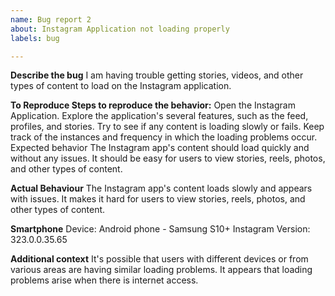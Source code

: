 ```yaml
---
name: Bug report 2
about: Instagram Application not loading properly
labels: bug

---
```


**Describe the bug** 
I am having trouble getting stories, videos, and other types of content to load on the Instagram application.

**To Reproduce Steps to reproduce the behavior:**
Open the Instagram Application.
Explore the application's several features, such as the feed, profiles, and stories.
Try to see if any content is loading slowly or fails.
Keep track of the instances and frequency in which the loading problems occur.
Expected behavior The Instagram app's content should load quickly and without any issues. It should be easy for users to view stories, reels, photos, and other types of content.

**Actual Behaviour**
The Instagram app's content loads slowly and appears with issues. It makes it hard for users to view stories, reels, photos, and other types of content.

**Smartphone**
Device: Android phone - Samsung S10+
Instagram Version: 323.0.0.35.65

**Additional context**
It's possible that users with different devices or from various areas are having similar loading problems.
It appears that loading problems arise when there is internet access.
